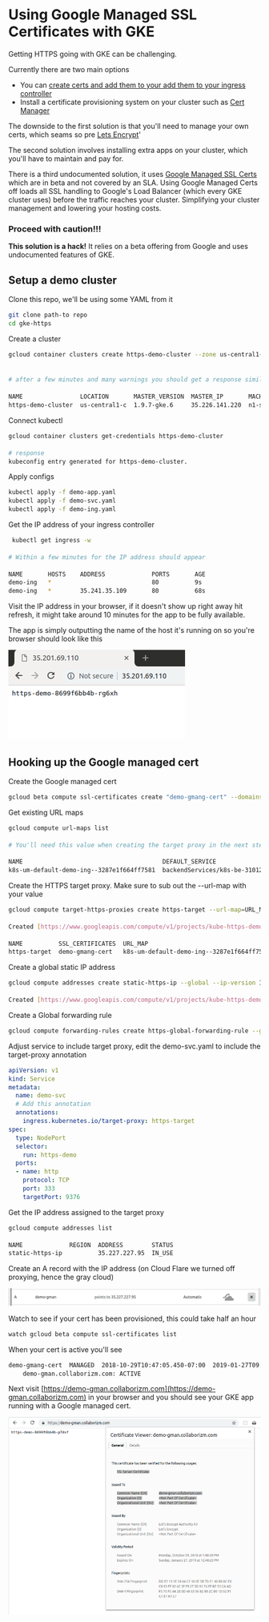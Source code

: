 # Using Google Managed  SSL Certificates with GKE  
 
Getting HTTPS going with GKE can be challenging. 

Currently there are two main options 

* You can [create certs and add them to your add them to your ingress controller](https://cloud.google.com/kubernetes-engine/docs/how-to/ingress-multi-ssl)        
* Install a certificate provisioning system on your cluster such as [Cert Manager](https://github.com/jetstack/cert-manager)

The downside to the first solution is that you'll need to manage your own certs, which seams so pre [
Lets Encrypt](https://letsencrypt.org/)'

The second solution involves installing extra apps on your cluster, which you'll have to maintain and pay for.

There is a third undocumented solution, it uses [Google Managed SSL Certs](https://cloud.google.com/load-balancing/docs/ssl-certificates#certificate-resource-status) 
which are in beta and not covered by an SLA. Using Google Managed Certs off loads all SSL handling to 
Google's Load Balancer (which every GKE cluster uses) before the traffic reaches your cluster. Simplifying your cluster management and lowering your hosting costs.   

   

### Proceed with caution!!!

**This solution is a hack!** It relies on a beta offering from Google and uses undocumented features of GKE.    

 
 ## Setup a demo cluster

Clone this repo, we'll be using some YAML from it 

```bash
git clone path-to repo
cd gke-https
```

Create a cluster

```bash
gcloud container clusters create https-demo-cluster --zone us-central1-c 


# after a few minutes and many warnings you should get a response similar to  

NAME                LOCATION       MASTER_VERSION  MASTER_IP       MACHINE_TYPE   NODE_VERSION  NUM_NODES  STATUS
https-demo-cluster  us-central1-c  1.9.7-gke.6     35.226.141.220  n1-standard-1  1.9.7-gke.6   3          RUNNING
```

Connect kubectl

```bash
gcloud container clusters get-credentials https-demo-cluster

# response
kubeconfig entry generated for https-demo-cluster.
```

Apply configs  


```bash
kubectl apply -f demo-app.yaml
kubectl apply -f demo-svc.yaml
kubectl apply -f demo-ing.yaml
```

Get the IP address of your ingress controller

```bash
 kubectl get ingress -w 

# Within a few minutes for the IP address should appear 
 
NAME       HOSTS    ADDRESS             PORTS       AGE
demo-ing   *                            80          9s
demo-ing   *        35.241.35.109       80          68s
```

Visit the IP address in your browser, if it doesn't 
show up right away hit refresh, it might take around 10 minutes 
for the app to be fully available.

 
The app is simply outputting the name of the host it's running 
on so you're browser should look like this 


![host name app running on HTTP](screenshots/non_http_success.png) 


## Hooking up the Google managed cert 

Create the Google managed cert

```bash
gcloud beta compute ssl-certificates create "demo-gmang-cert" --domains demo-gman.collaborizm.com
```

Get existing URL maps  

```bash
gcloud compute url-maps list

# You'll need this value when creating the target proxy in the next step

NAME                                       DEFAULT_SERVICE
k8s-um-default-demo-ing--3287e1f664ff7581  backendServices/k8s-be-31012--3287e1f664ff7581
```

Create the HTTPS target proxy. Make sure to sub out the --url-map with your value
```bash
gcloud compute target-https-proxies create https-target --url-map=URL_MAP_VALUE_FROM_ABOVE --ssl-certificates=demo-gmang-cert

Created [https://www.googleapis.com/compute/v1/projects/kube-https-demo/global/targetHttpsProxies/https-target].

NAME          SSL_CERTIFICATES  URL_MAP
https-target  demo-gmang-cert   k8s-um-default-demo-ing--3287e1f664ff7581
```

Create a global static IP address 
```bash
gcloud compute addresses create static-https-ip --global --ip-version IPV4

Created [https://www.googleapis.com/compute/v1/projects/kube-https-demo/global/addresses/static-https-ip].
```

Create a Global forwarding rule
```bash
gcloud compute forwarding-rules create https-global-forwarding-rule --global --ip-protocol=TCP --ports=443 --target-https-proxy=https-target --address static-https-ip 
``` 

Adjust service to include target proxy, edit the demo-svc.yaml to include the target-proxy annotation

```yaml
apiVersion: v1
kind: Service
metadata:
  name: demo-svc
  # Add this annotation
  annotations:
    ingress.kubernetes.io/target-proxy: https-target
spec:
  type: NodePort
  selector:
    run: https-demo
  ports:
  - name: http
    protocol: TCP
    port: 333
    targetPort: 9376
```


Get the IP address assigned to the target proxy

```bash
gcloud compute addresses list
 
NAME             REGION  ADDRESS        STATUS
static-https-ip          35.227.227.95  IN_USE

```

Create an A record with the IP address (on Cloud Flare we turned off proxying, hence the gray cloud)

![dns entry CloudFlare](screenshots/dns_entry.png)


Watch to see if your cert has been provisioned, this could take half an hour 

```bash
watch gcloud beta compute ssl-certificates list
```

When your cert is active you'll see 

```bash
demo-gmang-cert  MANAGED  2018-10-29T10:47:05.450-07:00  2019-01-27T09:48:20.000-08:00  ACTIVE
    demo-gman.collaborizm.com: ACTIVE
```

Next visit [https://demo-gman.collaborizm.com](https://demo-gman.collaborizm.com) in your browser and you should see your GKE app running with a Google managed cert.

![successful](screenshots/success.png)

